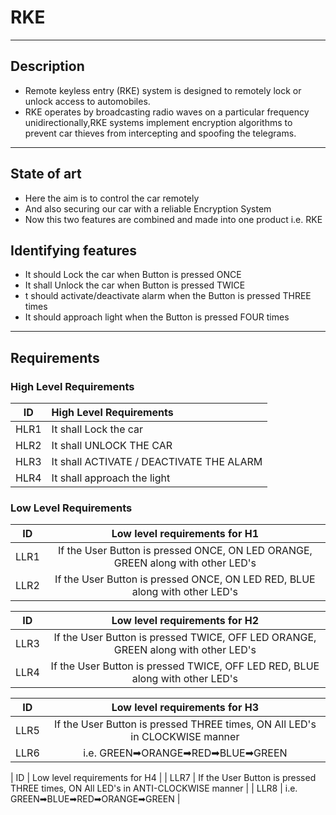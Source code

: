 # RKE 
---
## Description

* Remote keyless entry (RKE) system is designed to remotely lock or unlock access to automobiles.
* RKE operates by broadcasting radio waves on a particular frequency unidirectionally,RKE systems implement encryption algorithms to prevent car thieves from intercepting and spoofing the telegrams.
---
## State of art
* Here the aim is to control the car remotely
* And also securing our car with a reliable Encryption System
* Now this two features are combined and made into one product i.e. RKE

## Identifying features
* It should Lock the car when Button is pressed ONCE
* It shall Unlock the car when Button is pressed TWICE
* t should activate/deactivate alarm when the Button is pressed THREE times
* It should approach light when the Button is pressed FOUR times
---
## Requirements

### High Level Requirements

| ID | High Level Requirements |
|:------:|:------|
| HLR1 | It shall Lock the car |
| HLR2 | It shall UNLOCK THE CAR |
| HLR3 | It shall ACTIVATE / DEACTIVATE THE ALARM |
| HLR4 | It shall approach the light |

### Low Level Requirements

| ID | Low level requirements for H1 |
|:------:|:-------:|
| LLR1 | If the User Button is pressed ONCE, ON LED ORANGE, GREEN along with other LED's |
| LLR2 | If the User Button is pressed ONCE, ON LED RED, BLUE along with other LED's |

| ID | Low level requirements for H2 |
|:------:|:-----:|
| LLR3 | If the User Button is pressed TWICE, OFF LED ORANGE, GREEN along with other LED's |
| LLR4 | If the User Button is pressed TWICE, OFF LED RED, BLUE along with other LED's |

| ID | Low level requirements for H3 |
|:-----:|:------:|
| LLR5 | If the User Button is pressed THREE times, ON All LED's in CLOCKWISE manner |
| LLR6 | i.e. GREEN➡ORANGE➡RED➡BLUE➡GREEN |

| ID | Low level requirements for H4 |
| LLR7 | If the User Button is pressed THREE times, ON All LED's in ANTI-CLOCKWISE manner |
| LLR8 | i.e. GREEN➡BLUE➡RED➡ORANGE➡GREEN |

